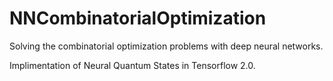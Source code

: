 # NNCombinatorialOptimization
Solving the combinatorial optimization problems with deep neural networks.

Implimentation of Neural Quantum States in Tensorflow 2.0.
